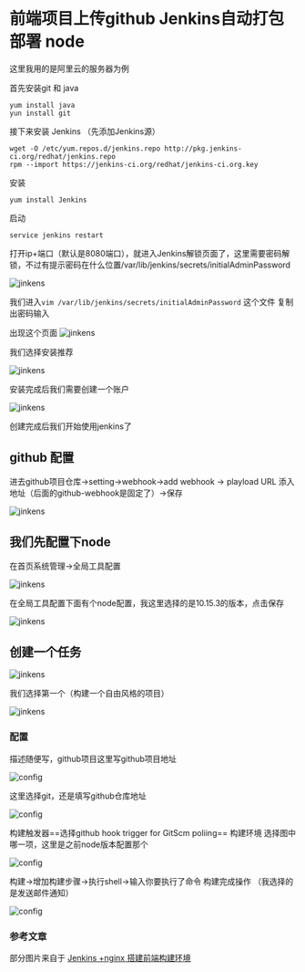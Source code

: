 # 前端项目上传github Jenkins自动打包部署 node

这里我用的是阿里云的服务器为例

首先安装git 和 java

```shell
yum install java
yun install git
```

接下来安装 Jenkins （先添加Jenkins源）

```shell
wget -O /etc/yum.repos.d/jenkins.repo http://pkg.jenkins-ci.org/redhat/jenkins.repo
rpm --import https://jenkins-ci.org/redhat/jenkins-ci.org.key
```

安装

```shell
yum install Jenkins
```

启动

```shell
service jenkins restart
```

打开ip+端口（默认是8080端口），就进入Jenkins解锁页面了，这里需要密码解锁，不过有提示密码在什么位置/var/lib/jenkins/secrets/initialAdminPassword

![jinkens](../img/jenkins/1.png)

我们进入`vim /var/lib/jenkins/secrets/initialAdminPassword` 这个文件 复制出密码输入

出现这个页面
![jinkens](../img/jenkins/2.jpeg)

我们选择安装推荐

![jinkens](../img/jenkins/3.jpeg)

安装完成后我们需要创建一个账户

![jinkens](../img/jenkins/4.jpeg)

创建完成后我们开始使用jenkins了

## github 配置

进去github项目仓库->setting->webhook->add webhook -> playload URL 添入地址（后面的github-webhook是固定了）->保存

![jinkens](../img/jenkins/g2.png)

## 我们先配置下node

在首页系统管理->全局工具配置

![jinkens](../img/jenkins/node.png)

在全局工具配置下面有个node配置，我这里选择的是10.15.3的版本，点击保存

![jinkens](../img/jenkins/node2.png)

## 创建一个任务

![jinkens](../img/jenkins/5.jpeg)

我们选择第一个（构建一个自由风格的项目）

![jinkens](../img/jenkins/6.jpeg)

### 配置

描述随便写，github项目这里写github项目地址

![config](../img/jenkins/p1.png)

这里选择git，还是填写github仓库地址

![config](../img/jenkins/p2.png)

构建触发器==选择github hook trigger for GitScm poliing==
构建环境 选择图中哪一项，这里是之前node版本配置那个

![config](../img/jenkins/p3.png)

构建->增加构建步骤->执行shell->输入你要执行了命令
构建完成操作 （我选择的是发送邮件通知）

![config](../img/jenkins/p4.png)

### 参考文章

部分图片来自于
[Jenkins +nginx 搭建前端构建环境](https://juejin.im/post/5b371678f265da599f68dfa2?spm=a2c4e.11153940.blogcont606825.13.ad6b5c38xI9uZq)